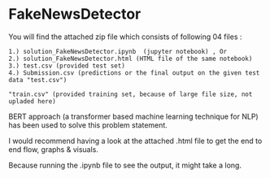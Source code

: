 # FakeNewsDetector

You will find the attached zip file which consists of following 04 files :

    1.) solution_FakeNewsDetector.ipynb  (jupyter notebook) , Or  
    2.) solution_FakeNewsDetector.html (HTML file of the same notebook)
    3.) test.csv (provided test set)
    4.) Submission.csv (predictions or the final output on the given test data "test.csv")
  
    "train.csv" (provided training set, because of large file size, not upladed here)
  
BERT approach (a transformer based machine learning technique for NLP) has been used to solve this problem statement.

I would recommend having a look at the attached .html file to get the end to end flow, graphs & visuals. 

Because running the .ipynb file to see the output, it might take a long. 
